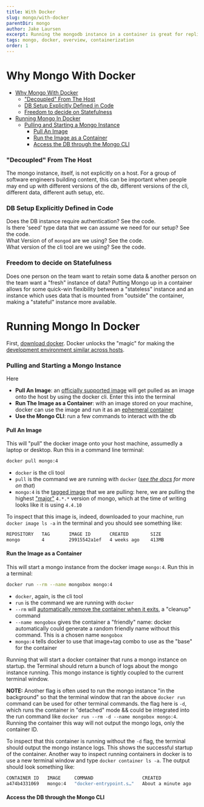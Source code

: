 ```yaml
---
title: With Docker
slug: mongo/with-docker
parentDir: mongo
author: Jake Laursen
excerpt: Running the mongodb instance in a container is great for replicating db development environments for multiple developers
tags: mongo, docker, overview, containerization
order: 1
---
```


# Why Mongo With Docker

- [Why Mongo With Docker](#why-mongo-with-docker)
    - ["Decoupled" From The Host](#decoupled-from-the-host)
    - [DB Setup Explicitly Defined in Code](#db-setup-explicitly-defined-in-code)
    - [Freedom to decide on Statefulness](#freedom-to-decide-on-statefulness)
- [Running Mongo In Docker](#running-mongo-in-docker)
    - [Pulling and Starting a Mongo Instance](#pulling-and-starting-a-mongo-instance)
      - [Pull An Image](#pull-an-image)
      - [Run the Image as a Container](#run-the-image-as-a-container)
      - [Access the DB through the Mongo CLI](#access-the-db-through-the-mongo-cli)

### "Decoupled" From The Host

The mongo instance, itself, is not explicitly on a host. For a group of software engineers building content, this can be important when people may end up with different versions of the db, different versions of the cli, different data, different auth setup, etc.

### DB Setup Explicitly Defined in Code

Does the DB instance require authentication? See the code.  
Is there 'seed' type data that we can assume we need for our setup? See the code.  
What Version of of `mongod` are we using? See the code.  
What version of the cli tool are we using? See the code.

### Freedom to decide on Statefulness

Does one person on the team want to retain some data & another person on the team want a "fresh" instance of data? Putting Mongo up in a container allows for some quick-win flexibility between a "stateless" instance and an instance which uses data that is mounted from "outside" the container, making a "stateful" instance more available.

# Running Mongo In Docker

First, [download docker](https://www.docker.com/products/docker-desktop). Docker unlocks the "magic" for making the [development environment similar across hosts](#why-mongo-with-docker).

### Pulling and Starting a Mongo Instance

Here

- **Pull An Image**: an [officially supported image](https://hub.docker.com/_/mongo) will get pulled as an image onto the host by using the docker cli. Enter this into the terminal
- **Run The Image as a Container**: with an image stored on your machine, docker can use the image and run it as an [ephemeral container](https://docs.docker.com/develop/develop-images/dockerfile_best-practices/#create-ephemeral-containers)
- **Use the Mongo CLI**: run a few commands to interact with the db

#### Pull An Image

This will "pull" the docker image onto your host machine, assumedly a laptop or desktop. Run this in a command line terminal:

```bash
docker pull mongo:4
```

- `docker` is the cli tool
- `pull` is the command we are running with `docker` (_[see the docs](https://docs.docker.com/engine/reference/commandline/pull/) for more on that_)
- `mongo:4` is the [tagged image](https://docs.docker.com/engine/reference/commandline/tag/) that we are pulling: here, we are pulling the highest ["major"](https://semver.org/) `4.*.*` version of mongo, which at the time of writing looks like it is using `4.4.10`

To inspect that this image is, indeed, downloaded to your machine, run `docker image ls -a` in the terminal and you should see something like:

```bash
REPOSITORY   TAG       IMAGE ID       CREATED        SIZE
mongo        4         29915542a1ef   4 weeks ago    413MB
```

#### Run the Image as a Container

This will start a mongo instance from the docker image `mongo:4`. Run this in a terminal:

```bash
docker run --rm --name mongobox mongo:4
```

- `docker`, again, is the cli tool
- `run` is the command we are running with `docker`
- `--rm` will [automatically remove the container when it exits](https://docs.docker.com/engine/reference/commandline/run/), a "cleanup" command
- `--name mongobox` gives the container a "friendly" name: docker automatically could generate a random friendly name without this command. This is a chosen name `mongobox`
- `mongo:4` tells docker to use that image+tag combo to use as the "base" for the container

Running that will start a docker container that runs a mongo instance on startup. the Terminal should return a bunch of logs about the mongo instance running. This mongo instance is tightly coupled to the current terminal window.

**NOTE:** Another flag is often used to run the mongo instance "in the background" so that the terminal window that ran the above `docker run` command can be used for other terminal commands. the flag here is `-d`, which runs the container in "detached" mode && could be integrated into the run command like `docker run --rm -d --name mongobox mongo:4`. Running the container this way will not output the mongo logs, only the container ID.

To inspect that this container is running without the `-d` flag, the terminal should output the mongo instance logs. This shows the successful startup of the container. Another way to inspect running containers in docker is to use a new terminal window and type `docker container ls -a`. The output should look something like:

```bash
CONTAINER ID   IMAGE     COMMAND                  CREATED              STATUS              PORTS       NAMES
a474b4331069   mongo:4   "docker-entrypoint.s…"   About a minute ago   Up About a minute   27017/tcp   mongobox
```

#### Access the DB through the Mongo CLI

